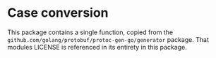 # Case conversion

This package contains a single function, copied from the
`github.com/golang/protobuf/protoc-gen-go/generator` package. That
modules LICENSE is referenced in its entirety in this package.